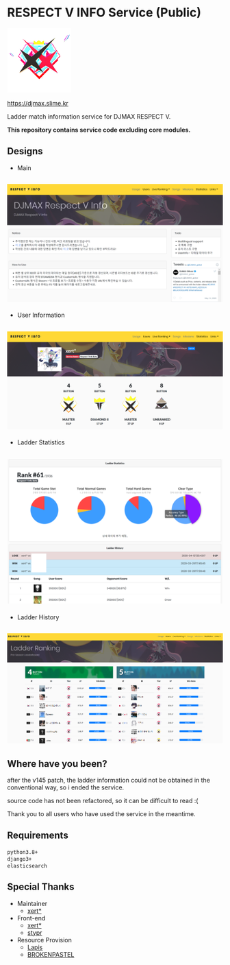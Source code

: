 # RESPECT V INFO Service (Public)

![](./images/osl_2p2.gif)

https://djmax.slime.kr

Ladder match information service for DJMAX RESPECT V.

**This repository contains service code excluding core modules.**

## Designs

- Main

![](./images/main1.png)
---

- User Information

![](./images/main2.png)
---

- Ladder Statistics

![](./images/main3.png)
---

- Ladder History

![](./images/main4.png)
---


## Where have you been?
after the v145 patch, the ladder information could not be obtained in the conventional way, so i ended the service.

source code has not been refactored, so it can be difficult to read :(

Thank you to all users who have used the service in the meantime.

## Requirements
```
python3.8+
django3+
elasticsearch
```

## Special Thanks
- Maintainer
    - [xert*](https://twitter.com/bemusicscript)
- Front-end
    - [xert*](https://twitter.com/bemusicscript)
    - [stypr](https://harold.kim)
- Resource Provision
    - [Lapis](https://twitter.com/Lapis_BMS)
    - [BROKENPASTEL](https://www.youtube.com/channel/UC66duPrHKb_TJge0IL8x_9g)
